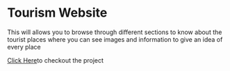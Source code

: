 <h1>Tourism Website</h1>
<p>This will allows you to browse through different sections to know about the tourist places where you can see images and information to give an idea of every place</p>

<p><a href=''>Click Here</a>to checkout the project</p>
